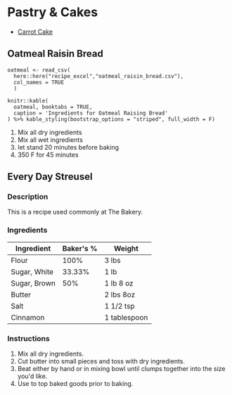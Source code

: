# Pastry & Cakes

- [Carrot Cake](carrot_cake.md)

## Oatmeal Raisin Bread

```{r echo=FALSE, message=FALSE, warning=FALSE}
oatmeal <- read_csv(
  here::here("recipe_excel","oatmeal_raisin_bread.csv"),
  col_names = TRUE
  )

knitr::kable(
  oatmeal, booktabs = TRUE,
  caption = 'Ingredients for Oatmeal Raising Bread'
) %>% kable_styling(bootstrap_options = "striped", full_width = F)
```

1. Mix all dry ingredients
2. Mix all wet ingredients
2. let stand 20 minutes before baking
2. 350 F for 45 minutes

## Every Day Streusel
### Description
This is a recipe used commonly at The Bakery.

### Ingredients

|Ingredient|Baker's %|Weight|
|---|---|---|
| Flour  | 100%  | 3 lbs |
| Sugar, White  | 33.33% | 1 lb |
| Sugar, Brown  | 50% | 1 lb 8 oz|
| Butter |   | 2 lbs 8oz  |
| Salt  |   | 1 1/2 tsp  |
| Cinnamon | | 1 tablespoon |

### Instructions

1. Mix all dry ingredients.
2. Cut butter into small pieces and toss with dry ingredients.
3. Beat either by hand or in mixing bowl until clumps together into the size you'd like.
4. Use to top baked goods prior to baking.
